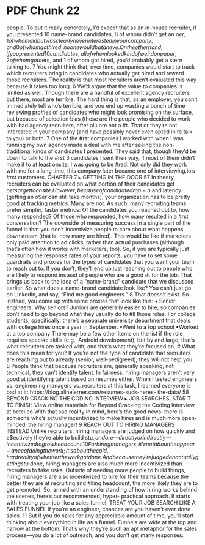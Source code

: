 # PDF Chunk 22

people. To put it really concretely, I’d expect that as an in-house recruiter, if you presented 10 name-brand candidates, 8 of whom didn’t get an o$er, 1 of whom did but was clearly never interested in your company, and 0 of whom got hired, no one would bat an eye. On the other hand, if you presented 10 candidates, all of whom looked kind of weird on paper, 2 of whom got o$ers, and 1 of whom got hired, you’d probably get a stern talking to. 7 You might think that, over time, companies would start to track which recruiters bring in candidates who actually get hired and reward those recruiters. The reality is that most recruiters aren’t evaluated this way because it takes too long. 6 We’d argue that the value to companies is limited as well. Though there are a handful of excellent agency recruiters out there, most are terrible. The hard thing is that, as an employer, you can’t immediately tell who’s terrible, and you end up wasting a bunch of time reviewing pro#les of candidates who might look promising on the surface, but because of selection bias (these are the people who decided to work with bad agency recruiters, after all) are not a #t. That or they’re not interested in your company (and have possibly never even opted in to talk to you) or both. 7 One of the #rst companies I worked with when I was running my own agency made a deal with me after seeing the non-traditional kinds of candidates I presented. They said that, though they’d be down to talk to the #rst 3 candidates I sent their way, if most of them didn’t make it to at least onsite, I was going to be #red. Not only did they work with me for a long time, this company later became one of interviewing.io’s #rst customers. CHAPTER 7 ▸ GETTING IN THE DOOR 57 In theory, recruiters can be evaluated on what portion of their candidates get o$ers or get to onsite. However, because of candidate drop-o$ and latency (getting an o$er can still take months), your organization has to be pretty good at tracking metrics. Many are not. As such, many recruiting teams prefer simpler, faster metrics: Of the candidates you reached out to, how many responded? Of those who responded, how many resulted in a #rst conversation? The downside of measuring success in a single part of the funnel is that you don’t incentivize people to care about what happens downstream (that is, how many are hired). This would be like if marketers only paid attention to ad clicks, rather than actual purchases (although that’s often how it works with marketers, too). So, if you are typically just measuring the response rates of your reports, you have to set some guardrails and proxies for the types of candidates that you want your team to reach out to. If you don’t, they’ll end up just reaching out to people who are likely to respond instead of people who are a good #t for the job. That brings us back to the idea of a “name-brand” candidate that we discussed earlier. So what does a name-brand candidate look like? You can’t just go on LinkedIn, and say, “Find me good engineers.” 8 That doesn’t exist. So instead, you come up with some proxies that look like this: • Senior engineers. Why seniors? Juniors are generally easier to hire, so companies don’t need to go beyond what they usually do to #ll those roles. For college students, specifically, there’s a separate university department that deals with college hires once a year in September. •Went to a top school •Worked at a top company There may be a few other items on the list if the role requires speci#c skills (e.g., Android development), but by and large, that’s what recruiters are tasked with, and that’s what they’re focused on. # What does this mean for you? If you’re not the type of candidate that recruiters are reaching out to already (senior, well-pedigreed), they will not help you. 8 People think that because recruiters are, generally speaking, not technical, they can’t identify talent. In fairness, hiring managers aren’t very good at identifying talent based on resumes either. When I tested engineers vs. engineering managers vs. recruiters at this task, I learned everyone is bad at it: https://blog.alinelerner.com/resumes-suck-heres- the-data/ 58 BEYOND CRACKING THE CODING INTERVIEW ▸ JOB SEARCHES, STAR T TO FINISH View online materials for Beyond Cracking the Coding Interview at bctci.co With that sad reality in mind, here’s the good news: there is someone who’s actually incentivized to make hires and is much more open-minded: the hiring manager! 9 REACH OUT TO HIRING MANAGERS INSTEAD Unlike recruiters, hiring managers are judged on how quickly and e$ectively they’re able to build stu$, and are—directly or indirectly—incentivized to grow headcount. 10 For hiring managers, it’s not about the appear- ance of doing the work; it’s about the cold, hard reality of whether the work got done. And because they’re judged on actually getting stu$ done, hiring managers are also much more incentivized than recruiters to take risks. Outside of needing more people to build things, hiring managers are also incentivized to hire for their teams because the better they are at recruiting and #lling headcount, the more likely they are to get promoted. So, armed with an understanding of how hiring works behind the scenes, here’s our recommended, hyper- practical approach. It starts with treating your job like a sales funnel. TREAT YOUR JOB SEARCH LIKE A SALES FUNNEL If you’re an engineer, chances are you haven’t ever done sales. 11 But if you do sales for any appreciable amount of time, you’ll start thinking about everything in life as a funnel. Funnels are wide at the top and narrow at the bottom. That’s why they’re such an apt metaphor for the sales process—you do a lot of outreach, and you don’t get many responses.